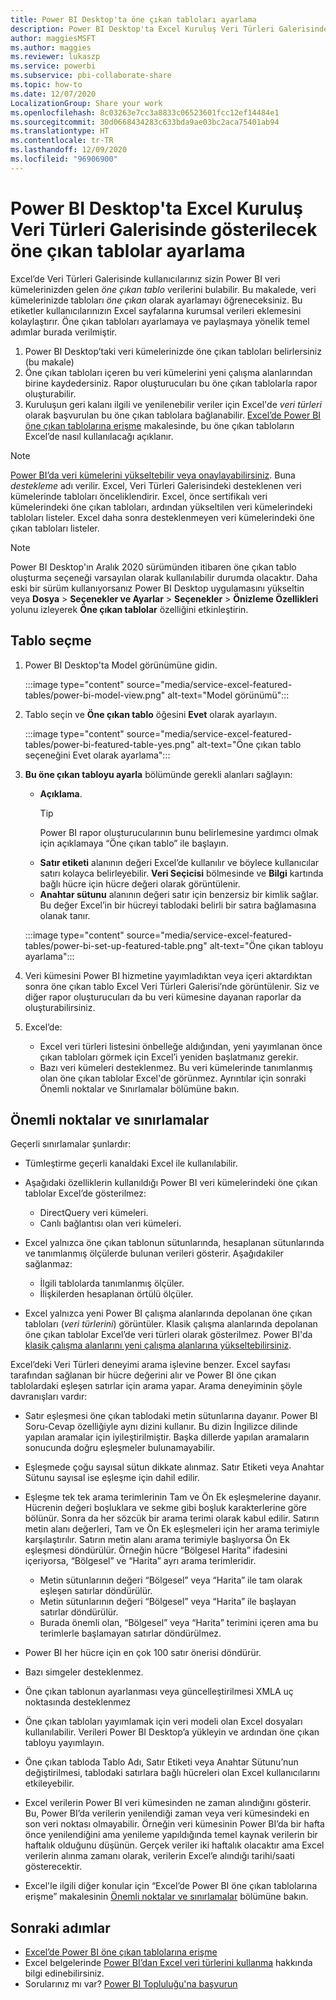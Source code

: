 ```yaml
---
title: Power BI Desktop'ta öne çıkan tabloları ayarlama
description: Power BI Desktop'ta Excel Kuruluş Veri Türleri Galerisinde gösterilecek öne çıkan tablolar oluşturun.
author: maggiesMSFT
ms.author: maggies
ms.reviewer: lukaszp
ms.service: powerbi
ms.subservice: pbi-collaborate-share
ms.topic: how-to
ms.date: 12/07/2020
LocalizationGroup: Share your work
ms.openlocfilehash: 8c03263e7cc3a8833c06523601fcc12ef14484e1
ms.sourcegitcommit: 30d0668434283c633bda9ae03bc2aca75401ab94
ms.translationtype: HT
ms.contentlocale: tr-TR
ms.lasthandoff: 12/09/2020
ms.locfileid: "96906900"
---
```

# <a name="set-featured-tables-in-power-bi-desktop-to-show-in-excel-organization-data-types-gallery"></a>Power BI Desktop'ta Excel Kuruluş Veri Türleri Galerisinde gösterilecek öne çıkan tablolar ayarlama

Excel’de Veri Türleri Galerisinde kullanıcılarınız sizin Power BI veri kümelerinizden gelen *öne çıkan tablo* verilerini bulabilir. Bu makalede, veri kümelerinizde tabloları *öne çıkan* olarak ayarlamayı öğreneceksiniz. Bu etiketler kullanıcılarınızın Excel sayfalarına kurumsal verileri eklemesini kolaylaştırır. Öne çıkan tabloları ayarlamaya ve paylaşmaya yönelik temel adımlar burada verilmiştir.

1. Power BI Desktop’taki veri kümelerinizde öne çıkan tabloları belirlersiniz (bu makale)
1. Öne çıkan tabloları içeren bu veri kümelerini yeni çalışma alanlarından birine kaydedersiniz. Rapor oluşturucuları bu öne çıkan tablolarla rapor oluşturabilir. 
1. Kuruluşun geri kalanı ilgili ve yenilenebilir veriler için Excel'de *veri türleri* olarak başvurulan bu öne çıkan tablolara bağlanabilir. [Excel’de Power BI öne çıkan tablolarına erişme](service-excel-featured-tables.md) makalesinde, bu öne çıkan tabloların Excel’de nasıl kullanılacağı açıklanır.

> [!NOTE]
> [Power BI’da veri kümelerini yükseltebilir veya onaylayabilirsiniz](../collaborate-share/service-endorse-content.md). Buna *destekleme* adı verilir. Excel, Veri Türleri Galerisindeki desteklenen veri kümelerinde tabloları önceliklendirir. Excel, önce sertifikalı veri kümelerindeki öne çıkan tabloları, ardından yükseltilen veri kümelerindeki tabloları listeler. Excel daha sonra desteklenmeyen veri kümelerindeki öne çıkan tabloları listeler. 

> [!NOTE]
> Power BI Desktop'ın Aralık 2020 sürümünden itibaren öne çıkan tablo oluşturma seçeneği varsayılan olarak kullanılabilir durumda olacaktır. Daha eski bir sürüm kullanıyorsanız Power BI Desktop uygulamasını yükseltin veya **Dosya** > **Seçenekler ve Ayarlar** > **Seçenekler** > **Önizleme Özellikleri** yolunu izleyerek **Öne çıkan tablolar** özelliğini etkinleştirin.

## <a name="select-a-table"></a>Tablo seçme

1. Power BI Desktop'ta Model görünümüne gidin.

    :::image type="content" source="media/service-excel-featured-tables/power-bi-model-view.png" alt-text="Model görünümü":::
 
2. Tablo seçin ve **Öne çıkan tablo** öğesini **Evet** olarak ayarlayın.

    :::image type="content" source="media/service-excel-featured-tables/power-bi-featured-table-yes.png" alt-text="Öne çıkan tablo seçeneğini Evet olarak ayarlama":::

4. **Bu öne çıkan tabloyu ayarla** bölümünde gerekli alanları sağlayın:

    - **Açıklama**. 
        > [!TIP]
        > Power BI rapor oluşturucularının bunu belirlemesine yardımcı olmak için açıklamaya “Öne çıkan tablo” ile başlayın.
    - **Satır etiketi** alanının değeri Excel’de kullanılır ve böylece kullanıcılar satırı kolayca belirleyebilir. **Veri Seçicisi** bölmesinde ve **Bilgi** kartında bağlı hücre için hücre değeri olarak görüntülenir. 
    - **Anahtar sütunu** alanının değeri satır için benzersiz bir kimlik sağlar. Bu değer Excel’in bir hücreyi tablodaki belirli bir satıra bağlamasına olanak tanır.

    :::image type="content" source="media/service-excel-featured-tables/power-bi-set-up-featured-table.png" alt-text="Öne çıkan tabloyu ayarlama":::

1. Veri kümesini Power BI hizmetine yayımladıktan veya içeri aktardıktan sonra öne çıkan tablo Excel Veri Türleri Galerisi’nde görüntülenir. Siz ve diğer rapor oluşturucuları da bu veri kümesine dayanan raporlar da oluşturabilirsiniz.

1. Excel’de: 
    - Excel veri türleri listesini önbelleğe aldığından, yeni yayımlanan önce çıkan tabloları görmek için Excel’i yeniden başlatmanız gerekir.
    - Bazı veri kümeleri desteklenmez. Bu veri kümelerinde tanımlanmış olan öne çıkan tablolar Excel'de görünmez. Ayrıntılar için sonraki Önemli noktalar ve Sınırlamalar bölümüne bakın.

## <a name="considerations-and-limitations"></a>Önemli noktalar ve sınırlamalar

Geçerli sınırlamalar şunlardır:

- Tümleştirme geçerli kanaldaki Excel ile kullanılabilir.
- Aşağıdaki özelliklerin kullanıldığı Power BI veri kümelerindeki öne çıkan tablolar Excel’de gösterilmez: 

    - DirectQuery veri kümeleri.
    - Canlı bağlantısı olan veri kümeleri.

- Excel yalnızca öne çıkan tablonun sütunlarında, hesaplanan sütunlarında ve tanımlanmış ölçülerde bulunan verileri gösterir. Aşağıdakiler sağlanmaz:
   
    - İlgili tablolarda tanımlanmış ölçüler.
    - İlişkilerden hesaplanan örtülü ölçüler.

- Excel yalnızca yeni Power BI çalışma alanlarında depolanan öne çıkan tabloları (*veri türlerini*) görüntüler. Klasik çalışma alanlarında depolanan öne çıkan tablolar Excel’de veri türleri olarak gösterilmez. Power BI'da [klasik çalışma alanlarını yeni çalışma alanlarına yükseltebilirsiniz](service-upgrade-workspaces.md).

Excel’deki Veri Türleri deneyimi arama işlevine benzer. Excel sayfası tarafından sağlanan bir hücre değerini alır ve Power BI öne çıkan tablolardaki eşleşen satırlar için arama yapar. Arama deneyiminin şöyle davranışları vardır:

- Satır eşleşmesi öne çıkan tablodaki metin sütunlarına dayanır. Power BI Soru-Cevap özelliğiyle aynı dizini kullanır. Bu dizin İngilizce dilinde yapılan aramalar için iyileştirilmiştir. Başka dillerde yapılan aramaların sonucunda doğru eşleşmeler bulunamayabilir. 
- Eşleşmede çoğu sayısal sütun dikkate alınmaz. Satır Etiketi veya Anahtar Sütunu sayısal ise eşleşme için dahil edilir.
- Eşleşme tek tek arama terimlerinin Tam ve Ön Ek eşleşmelerine dayanır. Hücrenin değeri boşluklara ve sekme gibi boşluk karakterlerine göre bölünür. Sonra da her sözcük bir arama terimi olarak kabul edilir. Satırın metin alanı değerleri, Tam ve Ön Ek eşleşmeleri için her arama terimiyle karşılaştırılır. Satırın metin alanı arama terimiyle başlıyorsa Ön Ek eşleşmesi döndürülür. Örneğin hücre “Bölgesel Harita” ifadesini içeriyorsa, “Bölgesel” ve “Harita” ayrı arama terimleridir. 

    - Metin sütunlarının değeri “Bölgesel” veya “Harita” ile tam olarak eşleşen satırlar döndürülür. 
    - Metin sütunlarının değeri “Bölgesel” veya “Harita” ile başlayan satırlar döndürülür. 
    - Burada önemli olan, “Bölgesel” veya “Harita” terimini içeren ama bu terimlerle başlamayan satırlar döndürülmez.

- Power BI her hücre için en çok 100 satır önerisi döndürür.
- Bazı simgeler desteklenmez.
- Öne çıkan tablonun ayarlanması veya güncelleştirilmesi XMLA uç noktasında desteklenmez
- Öne çıkan tabloları yayımlamak için veri modeli olan Excel dosyaları kullanılabilir. Verileri Power BI Desktop’a yükleyin ve ardından öne çıkan tabloyu yayımlayın.
- Öne çıkan tabloda Tablo Adı, Satır Etiketi veya Anahtar Sütunu’nun değiştirilmesi, tablodaki satırlara bağlı hücreleri olan Excel kullanıcılarını etkileyebilir. 
- Excel verilerin Power BI veri kümesinden ne zaman alındığını gösterir. Bu, Power BI’da verilerin yenilendiği zaman veya veri kümesindeki en son veri noktası olmayabilir. Örneğin veri kümesinin Power BI’da bir hafta önce yenilendiğini ama yenileme yapıldığında temel kaynak verilerin bir haftalık olduğunu düşünün. Gerçek veriler iki haftalık olacaktır ama Excel verilerin alınma zamanı olarak, verilerin Excel’e alındığı tarihi/saati gösterecektir.
- Excel'le ilgili diğer konular için “Excel’de Power BI öne çıkan tablolarına erişme” makalesinin [Önemli noktalar ve sınırlamalar](service-excel-featured-tables.md#considerations-and-limitations) bölümüne bakın.

## <a name="next-steps"></a>Sonraki adımlar

- [Excel’de Power BI öne çıkan tablolarına erişme](service-excel-featured-tables.md)
- Excel belgelerinde [Power BI’dan Excel veri türlerini kullanma](https://support.office.com/article/use-excel-data-types-from-power-bi-preview-cd8938ce-f963-444d-b82a-7140848241e9) hakkında bilgi edinebilirsiniz.
- Sorularınız mı var? [Power BI Topluluğu'na başvurun](https://community.powerbi.com/)

